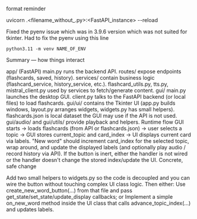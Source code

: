 format reminder

uvicorn <folder>.<filename_without_.py>:<FastAPI_instance> --reload

Fixed the pyenv issue which was in 3.9.6 version which was not suited for tkinter. Had to fix the pyenv using this line
```
python3.11 -m venv NAME_OF_ENV
```



Summary — how things interact

app/ (FastAPI)
main.py runs the backend API.
routes/ expose endpoints (flashcards, saved, history).
services/ contain business logic (flashcard_service, history_service, etc.).
flashcard_utils.py, tts.py, mistral_client.py used by services to fetch/generate content.
gui/
main.py launches the desktop GUI.
client.py talks to the FastAPI backend (or local files) to load flashcards.
gui/ui/ contains the Tkinter UI (app.py builds windows, layout.py arranges widgets, widgets.py has small helpers).
flashcards.json is local dataset the GUI may use if the API is not used.
gui/audio/ and gui/utils/ provide playback and helpers.
Runtime flow
GUI starts -> loads flashcards (from API or flashcards.json) -> user selects a topic -> GUI stores current_topic and card_index -> UI displays current card via labels.
"New word" should increment card_index for the selected topic, wrap around, and update the displayed labels (and optionally play audio / record history via API). If the button is inert, either the handler is not wired or the handler doesn't change the stored index/update the UI.
Concrete, safe change

Add two small helpers to widgets.py so the code is decoupled and you can wire the button without touching complex UI class logic.
Then either:
Use create_new_word_button(...) from that file and pass get_state/set_state/update_display callbacks; or
Implement a simple on_new_word method inside the UI class that calls advance_topic_index(...) and updates labels.
